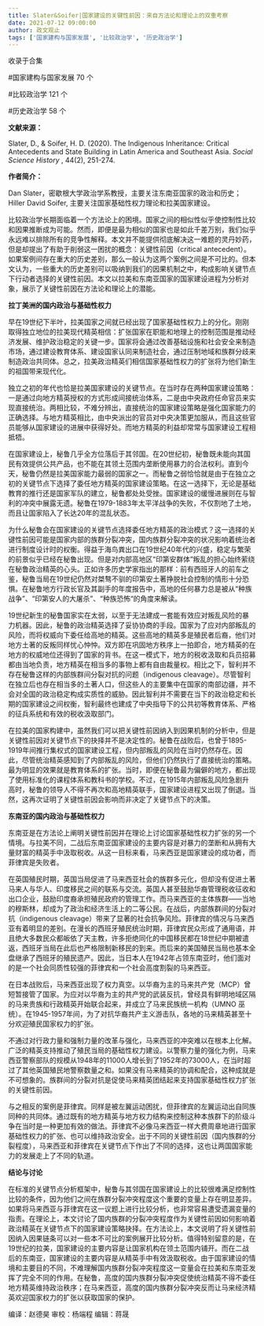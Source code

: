 ```yaml
---
title: Slater&Soifer|国家建设的关键性前因：来自方法论和理论上的双重考察
date: 2021-07-12 09:00:00
author: 政文观止
tags: ['国家建构与国家发展', '比较政治学', '历史政治学']
---
```



收录于合集

#国家建构与国家发展 70 个

#比较政治学 121 个

#历史政治学 58 个

**文献来源：**

Slater, D., & Soifer, H. D. (2020). The Indigenous Inheritance: Critical
Antecedents and State Building in Latin America and Southeast Asia. _Social
Science History_ , 44(2), 251-274.

  

 **作者简介：**

Dan Slater，密歇根大学政治学系教授，主要关注东南亚国家的政治和历史；Hiller David Soifer,
主要关注国家基础性权力理论和拉美国家建设。

比较政治学长期面临着一个方法论上的困境。国家之间的相似性似乎使控制性比较和因果推断成为可能。然而，即便是最为相似的国家也是如此千差万别，我们似乎永远难以排除所有的竞争性解释。本文并不能提供彻底解决这一难题的灵丹妙药，但是却提出了有助于削弱这一困扰的概念：关键性前因（critical
antecedent）。如果案例间存在重大的历史差别，那么一般认为这两个案例之间是不可比的。但本文认为，一些重大的历史差别可以吸纳到我们的因果机制之中，构成影响关键节点下行动者选择的关键性前因。本文以拉美和东南亚国家的国家建设进程为分析对象，展示了关键性前因在方法论和理论上的潜能。

  

 **拉丁美洲的国内政治与基础性权力**

早在19世纪下半叶，拉美国家之间就已经出现了国家基础性权力上的分化。刚刚取得独立地位的拉美现代精英相信：扩张国家在职能和地理上的控制范围是推动经济发展、维护政治稳定的关键一步。国家将会通过改善基础设施和社会安全来制造市场，通过建设教育体系、建设国家认同来制造社会，通过压制地域和族群分歧来制造政治共同体。总之，拉美政治精英们相信国家基础性权力的扩张将为他们新生的祖国带来现代化。

  

独立之初的年代也恰是拉美国家建设的关键节点。在当时存在两种国家建设策略：一是通过向地方精英授权的方式形成间接统治体系，二是由中央政府任命官员来实现直接统治。两相比较，不难分辨出，直接统治的国家建设策略是强化国家能力的正确选择。与地方精英相比，由中央派出的官员对中央决策更加服从，而且这些官员能够从国家建设的进展中获得好处。而地方精英的利益却常常与国家建设工程相抵牾。

  

在国家建设上，秘鲁几乎全方位落后于其邻国。在20世纪初，秘鲁既未能向其国民有效提供公共产品，也不能在其领土范围内垄断使用暴力的合法权利。直到今天，秘鲁仍然是拉美国家能力最弱的国家之一。而秘鲁之弱恰恰就是由于在独立之初的关键节点下选择了委任地方精英的国家建设策略。在这一选择下，无论是基础教育的推行还是国家军队的建立，秘鲁都处处受挫。国家建设的缓慢进展则在与智利的冲突中展露无遗。秘鲁在1979-1883年太平洋战争的失败，不仅割地了土地，而且让国家陷入了长达20年的混乱状态。

  

为什么秘鲁会在国家建设的关键节点选择委任地方精英的政治模式？这一选择的关键性前因可能是国家内部的族群分裂冲突，国内族群分裂冲突的状况影响着统治者进行制度设计时的权衡。得益于海鸟粪出口在19世纪40年代的兴盛，稳定与繁荣的前景似乎已经在秘鲁出现。但是对内部高地区“印第安群体”叛乱的担心始终萦绕在秘鲁政治精英的心头。正如许多历史学家指出的那样：前有西班牙人的前车之鉴，秘鲁当局在19世纪仍然对桀骜不驯的印第安土著挣脱社会控制的情形十分恐惧。在秘鲁地方行政长官及其副手的年度报告中，高地的任何暴力总是被从“种族战争”、“印第安人的大屠杀”、“种族恐怖“的角度来解读。

  

19世纪新生的秘鲁国家实在太弱，以至于无法建成一套能有效应对叛乱风险的暴力机器。因此，秘鲁的政治精英选择了妥协协商的手段。国家为了应对内部叛乱的风险，而将权威向下委任给高地的精英。这些高地的精英多是殖民者后裔，他们对地方土著的反叛同样忧心忡忡。双方即在巩固地方秩序上一拍即合，地方精英的在地方的权威地位还得到了国家的背书。在这一模式下，地方的税收汲取和兵员招募都由当地负责，地方精英在相当多的事物上都有自由裁量权。相比之下，智利并不存在秘鲁这样的内部族群间分裂对抗的问题（indigenous
cleavage）。尽管智利在独立后也存在相当多的土著人口，但这些人的主要集中在国家的南部边疆，并不会对全国的政治稳定构成实质性的威胁。因此智利并不需要在当下的政治稳定和长期的国家建设之间权衡，智利最终也建成了中央指导下的公共初等教育体系、严格的征兵系统和有效的税收汲取部门。

  

在拉美的国家构建中，虽然我们可以把关键性前因纳入到因果机制的分析中，但是关键性前因对关键节点下的抉择并不是决定性的。秘鲁在战败后，也曾于1895-1919年间推行集权式的国家建设工程，但内部叛乱的风险在当时仍然存在。因此，尽管统治精英感知到了内部叛乱的风险，但他们仍然执行了直接统治的策略。最为明显的效果就是教育体系的扩张。当时，即便在秘鲁最为偏僻的地方，都出现了使用标准化的课程体系和教科书的学校。不过，在1915年内部叛乱风险急剧升高时，秘鲁的领导人不得不再次和高地精英联手，国家建设进程又出现了倒退。当然，这再次证明了关键性前因会影响而非决定了关键节点下的决策。

  

 **东南亚的国内政治与基础性权力**

东南亚是在方法论上阐明关键性前因并在理论上讨论国家基础性权力扩张的另一个情境。与拉美不同，二战后东南亚国家建设的主要内容是对暴力的垄断和从拥有大量财富的精英手中汲取税收。从这一目标来看，马来西亚是国家建设的成功者，而菲律宾是失败者。

  

在英国殖民时期，英国当局促进了马来西亚社会的族群多元化，但却没有促进土著马来人与华人、印度移民之间的联系与交流。英国人甚至鼓励华裔管理税收征收和出口企业，鼓励印度裔承担殖民政府的管理工作。而马来西亚的主体族群——当地的穆斯林，却成为了政治和经济生活上的二等公民。在战后，内部族群间的分裂对抗（indigenous
cleavage）带来了显著的社会抗争风险。菲律宾的情况与马来西亚有着明显的差别。在漫长的西班牙殖民统治时期，菲律宾民众形成了通用语，并且绝大多数民众都皈依了天主教，许多拒绝同化的中国移民都在18世纪中期被遣返，西班牙当局在此后也严格限制新移民的到来。而后来的美国殖民当局也基本全盘继承了西班牙的殖民遗产。因此，当日本人在1942年占领东南亚时，他们面对的是一个社会同质性较强的菲律宾和一个社会高度割裂的马来西亚。

  

在日本战败后，马来西亚出现了权力真空。以华裔为主的马来共产党（MCP）曾短暂接管了国家。为应对以华裔为主的共产党的武装反抗，曾经具有鲜明地域区隔的马来贵族和行政精英开始联合起来，并成立了马来民族统一机构（UMNO
巫统）。在1945-1957年间，为了对抗华裔共产主义游击队，各地的马来精英甚至十分欢迎殖民国家权力的扩张。

  

不通过对行政力量和强制力量的改革与强化，马来西亚的冲突难以在根本上化解。广泛的精英支持推动了殖民当局的基础性权力建设。以警察力量的强化为例，马来西亚警察部队的规模从1948年的11000人增长到了1952年的73000人，在当时超过了其他英国殖民地警察数量之和。如果没有马来精英的协调和配合，这种成就是不可想象的。族群间的分裂对抗是促使马来精英团结起来支持国家基础性权力扩张的关键性前因。

  

与之相反的案例是菲律宾。同样是被左翼运动困扰，但菲律宾的左翼运动出自同族同种的共同体。通过既有的地方精英与地方权力结构来控制这种本族群下的阶级斗争在当时是一种更加有效的做法。菲律宾不必像马来西亚一样大费周章地进行国家基础性权力的扩张、也可以维持政治安全。出于不同的关键性前因（国内族群的分裂程度），马来西亚和菲律宾在关键节点下作出了不同的选择，这也让两国国家能力的发展走上了不同的轨道。

  

 **结论与讨论**

在标准的关键节点分析框架中，秘鲁与其邻国在国家建设上的比较很难满足控制性比较的条件，因为他们之间在族群分裂冲突程度这个重要的变量上存在明显差异。如果将马来西亚与菲律宾在这一议题上进行比较分析，也非常容易遭受遗漏变量的指责。在理论上，本文讨论了国内族群的分裂冲突程度作为关键性前因如何影响着政治精英在关键节点下的国家建设策略抉择。在方法论上，本文说明了将关键性前因纳入因果链条可以对一些本不可比的案例展开比较分析。值得特别留意的是，在19世纪的拉美，国家建设的主要内容是让国家机构在领土范围内铺开。而在二战后的东南亚，国家建设的主要内容是从精英手中有效汲取税收。由于国家建设的情境和主要目的不同，不难理解国内族群分裂冲突程度这一变量会在拉美和东南亚发挥了完全不同的作用。在秘鲁，高度的国内族群分裂冲突促使统治精英不得不委任地方精英维持政治秩序；在马来西亚，高度的国内族群分裂冲突反而让马来经济精英欢迎国家权力的扩张以获取国家的保护。

  

编译：赵德昊 审校：杨端程 编辑：蒋晟

  

